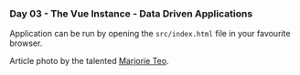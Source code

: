 <h3>Day 03 - The Vue Instance - Data Driven Applications</h3>

Application can be run by opening the `src/index.html` file in your favourite browser.

Article photo by the talented [Marjorie Teo](https://unsplash.com/photos/M6TDQYvMVhE).
